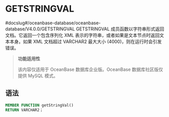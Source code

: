 GETSTRINGVAL 
=================================
#docslug#/oceanbase-database/oceanbase-database/V4.0.0/GETSTRINGVAL
GETSTRINGVAL 成员函数以字符串形式返回文档。它返回一个包含序列化 XML 表示的字符串，或者如果是文本节点时返回文本本身。如果 XML 文档超过 VARCHAR2 最大大小 (4000)，则在运行时会引发错误。


>**功能适用性**
>
>该内容仅适用于 OceanBase 数据库企业版。OceanBase 数据库社区版仅提供 MySQL 模式。

语法 
-----------------------

```sql
MEMBER FUNCTION getStringVal()
RETURN VARCHAR2；
```


